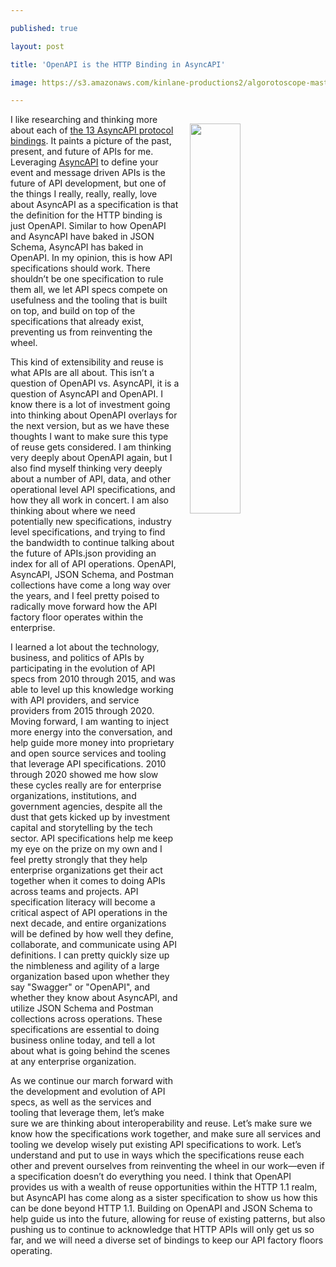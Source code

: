 ---
published: true
layout: post
title: 'OpenAPI is the HTTP Binding in AsyncAPI'
image: https://s3.amazonaws.com/kinlane-productions2/algorotoscope-master/birth-of-a-nation-docks-water-front-ships-containers.jpg
---
<p><img style="padding: 15px;" src="https://s3.amazonaws.com/kinlane-productions2/algorotoscope-master/birth-of-a-nation-docks-water-front-ships-containers.jpg" alt="" width="40%" align="right" /></p>
<p class="p1">I like researching and thinking more about each of&nbsp;<a href="http://apievangelist.com/2020/01/22/help-defining-13-of-the-asyncapi-protocol-bindings/">the 13 AsyncAPI protocol bindings</a>. It paints a picture of the past, present, and future of APIs for me. Leveraging <a href="https://www.asyncapi.com/">AsyncAPI</a> to define your event and message driven APIs is the future of API development, but one of the things I really, really, really, love about AsyncAPI as a specification is that the definition for the HTTP binding is just OpenAPI. Similar to how OpenAPI and AsyncAPI have baked in JSON Schema, AsyncAPI has baked in OpenAPI. In my opinion, this is how API specifications should work. There shouldn&rsquo;t be one specification to rule them all, we let API specs compete on usefulness and the tooling that is built on top, and build on top of the specifications that already exist, preventing us from reinventing the wheel.<span>&nbsp;</span></p>
<p class="p1">This kind of extensibility and reuse is what APIs are all about. This isn&rsquo;t a question of OpenAPI vs. AsyncAPI, it is a question of AsyncAPI and OpenAPI. I know there is a lot of investment going into thinking about OpenAPI overlays for the next version, but as we have these thoughts I want to make sure this type of reuse gets considered. I am thinking very deeply about OpenAPI again, but I also find myself thinking very deeply about a number of API, data, and other operational level API specifications, and how they all work in concert. I am also thinking about where we need potentially new specifications, industry level specifications, and trying to find the bandwidth to continue talking about the future of APIs.json providing an index for all of API operations. OpenAPI, AsyncAPI, JSON Schema, and Postman collections have come a long way over the years, and I feel pretty poised to radically move forward how the API factory floor operates within the enterprise.</p>
<p class="p1">I learned a lot about the technology, business, and politics of APIs by participating in the evolution of API specs from 2010 through 2015, and was able to level up this knowledge working with API providers, and service providers from 2015 through 2020. Moving forward, I am wanting to inject more energy into the conversation, and help guide more money into proprietary and open source services and tooling that leverage API specifications. 2010 through 2020 showed me how slow these cycles really are for enterprise organizations, institutions, and government agencies, despite all the dust that gets kicked up by investment capital and storytelling by the tech sector. API specifications help me keep my eye on the prize on my own and I feel pretty strongly that they help enterprise organizations get their act together when it comes to doing APIs across teams and projects. API specification literacy will become a critical aspect of API operations in the next decade, and entire organizations will be defined by how well they define, collaborate, and communicate using API definitions. I can pretty quickly size up the nimbleness and agility of a large organization based upon whether they say "Swagger" or "OpenAPI", and whether they know about AsyncAPI, and utilize JSON Schema and Postman collections across operations. These specifications are essential to doing business online today, and tell a lot about what is going behind the scenes at any enterprise organization.</p>
<p class="p1">As we continue our march forward with the development and evolution of API specs, as well as the services and tooling that leverage them, let&rsquo;s make sure we are thinking about interoperability and reuse. Let&rsquo;s make sure we know how the specifications work together, and make sure all services and tooling we develop wisely put existing API specifications to work. Let&rsquo;s understand and put to use in ways which the specifications reuse each other and prevent ourselves from reinventing the wheel in our work&mdash;even if a specification doesn&rsquo;t do everything you need. I think that OpenAPI provides us with a wealth of reuse opportunities within the HTTP 1.1 realm, but AsyncAPI has come along as a sister specification to show us how this can be done beyond HTTP 1.1. Building on OpenAPI and JSON Schema to help guide us into the future, allowing for reuse of existing patterns, but also pushing us to continue to acknowledge that HTTP APIs will only get us so far, and we will need a diverse set of bindings to keep our API factory floors operating.</p>
